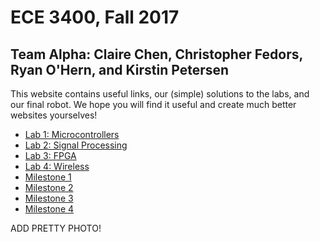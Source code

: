 # ECE 3400, Fall 2017
## Team Alpha: Claire Chen, Christopher Fedors, Ryan O'Hern, and Kirstin Petersen

This website contains useful links, our (simple) solutions to the labs, and our final robot. We hope you will find it useful and create much better websites yourselves!

* [Lab 1: Microcontrollers](lab1.md)
* [Lab 2: Signal Processing](lab2.md)
* [Lab 3: FPGA](./lab3.md)
* [Lab 4: Wireless](lab4.md)
* [Milestone 1](milestone1.md) 
* [Milestone 2](milestone2.md)
* [Milestone 3](milestone3.md)
* [Milestone 4](milestone4.md)

ADD PRETTY PHOTO!
